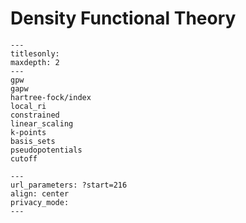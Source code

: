 # Density Functional Theory

```{toctree}
---
titlesonly:
maxdepth: 2
---
gpw
gapw
hartree-fock/index
local_ri
constrained
linear_scaling
k-points
basis_sets
pseudopotentials
cutoff
```

```{youtube} kYxOWYWxYcQ
---
url_parameters: ?start=216
align: center
privacy_mode:
---
```
